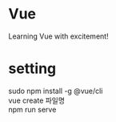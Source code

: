# Vue
Learning Vue with excitement!

# setting
sudo npm install -g @vue/cli <Br>
vue create 파일명 <Br>
npm run serve

